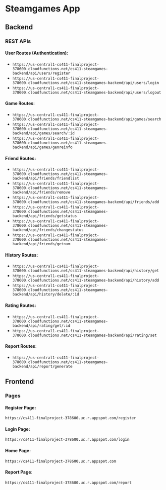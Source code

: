 # Steamgames App

## Backend
### REST APIs
#### User Routes (Authentication):
- `https://us-central1-cs411-finalproject-378600.cloudfunctions.net/cs411-steamgames-backend/api/users/register`
- `https://us-central1-cs411-finalproject-378600.cloudfunctions.net/cs411-steamgames-backend/api/users/login`
- `https://us-central1-cs411-finalproject-378600.cloudfunctions.net/cs411-steamgames-backend/api/users/logout`


#### Game Routes:
- `https://us-central1-cs411-finalproject-378600.cloudfunctions.net/cs411-steamgames-backend/api/games/search`
- `https://us-central1-cs411-finalproject-378600.cloudfunctions.net/cs411-steamgames-backend/api/games/search/:id`
- `https://us-central1-cs411-finalproject-378600.cloudfunctions.net/cs411-steamgames-backend/api/games/genreinfo`


#### Friend Routes:
- `https://us-central1-cs411-finalproject-378600.cloudfunctions.net/cs411-steamgames-backend/api/friends/friendlist`
- `https://us-central1-cs411-finalproject-378600.cloudfunctions.net/cs411-steamgames-backend/api/friends/remove`
- `https://us-central1-cs411-finalproject-378600.cloudfunctions.net/cs411-steamgames-backend/api/friends/add`
- `https://us-central1-cs411-finalproject-378600.cloudfunctions.net/cs411-steamgames-backend/api/friends/getstatus`
- `https://us-central1-cs411-finalproject-378600.cloudfunctions.net/cs411-steamgames-backend/api/friends/changestatus`
- `https://us-central1-cs411-finalproject-378600.cloudfunctions.net/cs411-steamgames-backend/api/friends/getnum`


#### History Routes:
- `https://us-central1-cs411-finalproject-378600.cloudfunctions.net/cs411-steamgames-backend/api/history/get`
- `https://us-central1-cs411-finalproject-378600.cloudfunctions.net/cs411-steamgames-backend/api/history/add`
- `https://us-central1-cs411-finalproject-378600.cloudfunctions.net/cs411-steamgames-backend/api/history/delete/:id`


#### Rating Routes:
- `https://us-central1-cs411-finalproject-378600.cloudfunctions.net/cs411-steamgames-backend/api/rating/get/:id`
- `https://us-central1-cs411-finalproject-378600.cloudfunctions.net/cs411-steamgames-backend/api/rating/set`


#### Report Routes:
- `https://us-central1-cs411-finalproject-378600.cloudfunctions.net/cs411-steamgames-backend/api/report/generate`


## Frontend
### Pages
#### Register Page:
`https://cs411-finalproject-378600.uc.r.appspot.com/register`

#### Login Page:
`https://cs411-finalproject-378600.uc.r.appspot.com/login`

#### Home Page:
`https://cs411-finalproject-378600.uc.r.appspot.com`

#### Report Page:
`https://cs411-finalproject-378600.uc.r.appspot.com/report`
